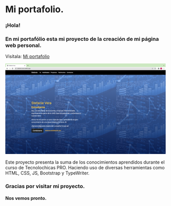 # Mi portafolio.
### ¡Hola! 
### En mi portafólio esta mi proyecto de la creación de mi página web personal.
Visítala: 
[Mi portafolio](https://stefanie-vera.netlify.app/)

![Texto alternativo](assets/Captura.png)

Este proyecto presenta la suma de los conocimientos aprendidos durante el curso de Tecnolochicas PRO. Haciendo uso de diversas herramientas como HTML, CSS, JS, Bootstrap y TypeWriter.

### Gracias por visitar mi proyecto. 
#### Nos vemos pronto. 
